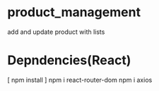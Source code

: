 # product_management
add and update product with lists
# Depndencies(React)
[ npm install ]
npm i react-router-dom
npm i axios
